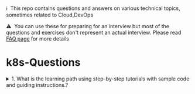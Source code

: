 :information_source: &nbsp;This repo contains questions and answers on various technical topics, sometimes related to Cloud,DevOps

:warning: &nbsp;You can use these for preparing for an interview but most of the questions and exercises don't represent an actual interview. Please read [FAQ page](faq.md) for more details

# k8s-Questions

<details>
<summary>1. What is the learning path using step-by-step tutorials with sample code and guiding instructions.?</summary><br><b>

1. 👇 ## *Welcome to Containers Tutorial*
  * Refer -  https://redhat-scholars.github.io/containers-tutorial/template-tutorial/index.html
  
</b></details>

